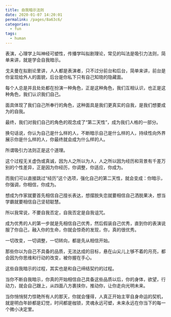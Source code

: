 ```yaml
---
title: 自我暗示法则
date: 2020-01-07 14:20:01
permalink: /pages/8a63c6/
categories:
  - fun
tags:
  - human
---
```




表演，心理学上叫神经可塑性，传播学叫拟剧理论，常见的叫法是吸引力法则，简单来讲，就是学会自我暗示。



戈夫曼在拟剧论里讲，人人都是表演者，只不过分前台和后台，简单来讲，前台是你呈现给外人的面貌，后台是你私下只有自己知晓的隐藏面。

每个人总是并且处处都在扮演一种角色，正是这种角色，我们互相认识，也正是这种角色，我们认识我们自己。

面具体现了我们自己所奉行的角色，这种面具是我们更真实的自我，是我们想要成为的自我。

最终，我们对我们自己的角色的观念成了“第二天性”，成为我们人格的一部分。

换句话说，你认为自己是什么样的人，不断暗示自己是什么样的人，持续性向外界展示你是什么样的人，你最终就会成为什么样的人。

所谓吸引力法则正是这个道理。



这个过程无关虚伪或真诚，因为人之所以为人，人之所以因为经历和背景有千差万别的个性差异，正是因为你经历，你调整，你适应，你成为。

而我们可以直接跳过“经历”这个选项，强化自己的第二天性，就会变成：你暗示，你强调，你相信，你成为。

想成为作家就要首先相信自己擅长表达，想摆脱失恋就要相信自己洒脱果决，想当学霸就要相信自己坚韧聪慧。

所以我常说，不要自我否定，自我否定是自我诅咒。



成为优秀的人的第一步就是先相信自己优秀，然后假装自己优秀，直到你的表演说服了你自己，融入你的生命，你就会惊奇的发现，你，真的很优秀。



一切改变，一切调整，一切转向，都是先从相信开始。

那些你以为自己不具备的品质，无法达成的目标，悬在山尖儿上够不着的月亮，都会因为你思维和行动的改变，被你握在手心。

这些自我暗示的过程，其实也是和自己缔结契约的过程。

当你不断自我暗示，你真的开始相信自己具备这些品质以后，你的身体，欲望，行动力，就会自己跟上，从四面八方裹挟你，推动你，让你走向光明未来。

当你悄悄努力惊艳所有人的那天，你就会懂得，人真正开始主宰自身命运的契机，就是明白年龄都是幻觉，时间都是枷锁，灵魂永远可塑，未来永远在你当下的每一个微小决定里。